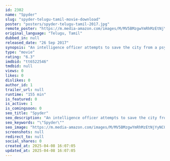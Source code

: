 ```yaml
---
id: 2302
name: "Spyder"
slug: "spyder-telugu-tamil-movie-download"
poster: "posters/spyder-telugu-tamil-2017.jpg"
remote_poster: "https://m.media-amazon.com/images/M/MV5BMzgwYmRhMzEtNjYyNC00OTg4LTk0NTgtNDAzOTkwYjM4NmQwXkEyXkFqcGc@._V1_SX300.jpg"
original_language: "Telugu, Tamil"
dubbed_in: null
released_date: "26 Sep 2017"
synopsis: "An intelligence officer attempts to save the city from a psychotic serial killer who kills people just to hear their loved ones cry."
type: "movie"
rating: "6.3"
imdbid: "tt6522546"
tmdbid: null
views: 0
likes: 0
dislikes: 0
author_id: 1
trailer_url: null
runtime: "155 min"
is_featured: 0
is_active: 1
is_comingsoon: 0
seo_title: "Spyder"
seo_description: "An intelligence officer attempts to save the city from a psychotic serial killer who kills people just to hear their loved ones cry."
seo_keywords: "\"Spyder\""
seo_image: "https://m.media-amazon.com/images/M/MV5BMzgwYmRhMzEtNjYyNC00OTg4LTk0NTgtNDAzOTkwYjM4NmQwXkEyXkFqcGc@._V1_SX300.jpg"
screenshots: null
redirect_to: null
social_shares: 0
created_at: 2025-04-08 16:07:05
updated_at: 2025-04-08 16:07:05
---
```


